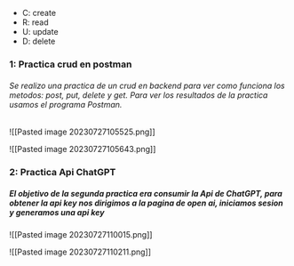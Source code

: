 <ul>
<li>C:     create</li>
<li>R:     read</li>
<li>U:     update</li>
<li>D:     delete</li>
</ul>
<h3> 1: Practica  crud en postman</h3>
<h6>Se realizo una practica de  un crud en backend para ver como funciona los metodos: post, put, delete y get. Para ver los resultados de la practica usamos el programa Postman.</h6>
![[Pasted image 20230727105525.png]]

![[Pasted image 20230727105643.png]]
	
<h3> 2: Practica Api ChatGPT</h3>
<h5>El objetivo de la segunda practica era consumir la Api de ChatGPT, para obtener la api key  nos dirigimos a la pagina de open ai, iniciamos sesion y generamos una api key</h5>

![[Pasted image 20230727110015.png]]

![[Pasted image 20230727110211.png]]

